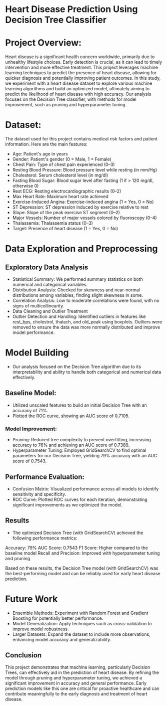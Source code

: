# Heart Disease Prediction Using Decision Tree Classifier

# Project Overview:
Heart disease is a significant health concern worldwide, primarily due to unhealthy lifestyle choices. Early detection is crucial, as it can lead to timely intervention and more effective treatment. This project leverages machine learning techniques to predict the presence of heart disease, allowing for quicker diagnosis and potentially improving patient outcomes.
In this study, we experiment with a heart disease dataset to explore various machine learning algorithms and build an optimized model, ultimately aiming to predict the likelihood of heart disease with high accuracy. Our analysis focuses on the Decision Tree classifier, with methods for model improvement, such as pruning and hyperparameter tuning.

# Dataset:
The dataset used for this project contains medical risk factors and patient information. Here are the main features:
- Age: Patient's age in years
- Gender: Patient's gender (0 = Male, 1 = Female)
- Chest Pain: Type of chest pain experienced (0–3)
- Resting Blood Pressure: Blood pressure level while resting (in mm/Hg)
- Cholesterol: Serum cholesterol level (in mg/dl)
- Fasting Blood Sugar: Blood sugar level after fasting (1 if > 120 mg/dl, otherwise 0)
- Rest ECG: Resting electrocardiographic results (0–2)
- Max Heart Rate: Maximum heart rate achieved
- Exercise-Induced Angina: Exercise-induced angina (1 = Yes, 0 = No)
- ST Depression: ST depression induced by exercise relative to rest
- Slope: Slope of the peak exercise ST segment (0–2)
- Major Vessels: Number of major vessels colored by fluoroscopy (0–4)
- Thalassemia: Thalassemia status (0–3)
- Target: Presence of heart disease (1 = Yes, 0 = No)

# Data Exploration and Preprocessing
## Exploratory Data Analysis
- Statistical Summary: We performed summary statistics on both numerical and categorical variables.
- Distribution Analysis: Checked for skewness and near-normal distributions among variables, finding slight skewness in some.
- Correlation Analysis: Low to moderate correlations were found, with no signs of multicollinearity.
- Data Cleaning and Outlier Treatment
- Outlier Detection and Handling: Identified outliers in features like rest_bps, cholestrol, thalach, and old_peak using boxplots. Outliers were removed to ensure the data was more normally distributed and improve model performance.

# Model Building
- Our analysis focused on the Decision Tree algorithm due to its interpretability and ability to handle both categorical and numerical data effectively.

## Baseline Model:
- Utilized unscaled features to build an initial Decision Tree with an accuracy of 71%.
- Plotted the ROC curve, showing an AUC score of 0.7105.

### Model Improvement:
- Pruning: Reduced tree complexity to prevent overfitting, increasing accuracy to 76% and achieving an AUC score of 0.7389.
- Hyperparameter Tuning: Employed GridSearchCV to find optimal parameters for our Decision Tree, yielding 79% accuracy with an AUC score of 0.7543.

## Performance Evaluation:
- Confusion Matrix: Visualized performance across all models to identify sensitivity and specificity.
- ROC Curve: Plotted ROC curves for each iteration, demonstrating significant improvements as we optimized the model.

## Results
- The optimized Decision Tree (with GridSearchCV) achieved the following performance metrics:

Accuracy: 79%
AUC Score: 0.7543
F1 Score: Higher compared to the baseline model
Recall and Precision: Improved with hyperparameter tuning and pruning

Based on these results, the Decision Tree model (with GridSearchCV) was the best-performing model and can be reliably used for early heart disease prediction.

# Future Work
- Ensemble Methods: Experiment with Random Forest and Gradient Boosting for potentially better performance.
- Model Generalization: Apply techniques such as cross-validation to improve model robustness.
- Larger Datasets: Expand the dataset to include more observations, enhancing model accuracy and generalizability.

## Conclusion
This project demonstrates that machine learning, particularly Decision Trees, can effectively aid in the prediction of heart disease. By refining the model through pruning and hyperparameter tuning, we achieved a significant improvement in accuracy and general performance. Early prediction models like this one are critical for proactive healthcare and can contribute meaningfully to the early diagnosis and treatment of heart disease.
